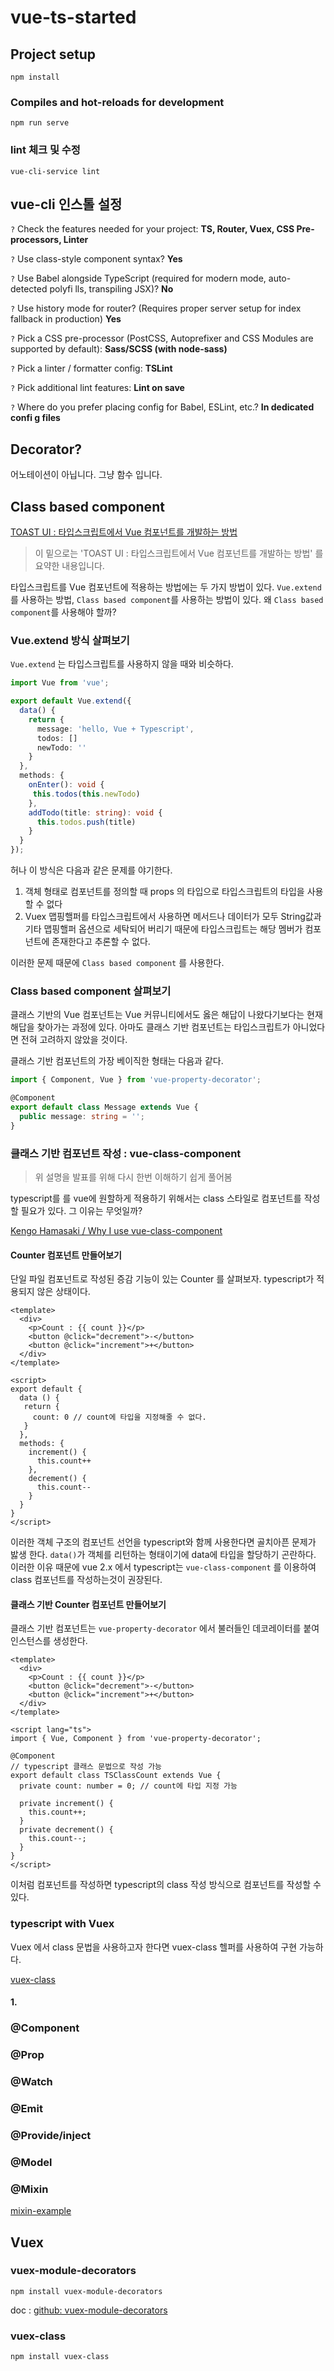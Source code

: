 # vue-ts-started

## Project setup
```
npm install
```

### Compiles and hot-reloads for development
```
npm run serve
```

### lint 체크 및 수정
```
vue-cli-service lint
```

## vue-cli 인스톨 설정

`?` Check the features needed for your project: 
**TS, Router, Vuex, CSS Pre-processors, Linter**

`?` Use class-style component syntax?
**Yes**

`?` Use Babel alongside TypeScript (required for modern mode, auto-detected polyfi
lls, transpiling JSX)?
**No**

`?` Use history mode for router? (Requires proper server setup for index fallback 
in production)
**Yes**

`?` Pick a CSS pre-processor (PostCSS, Autoprefixer and CSS Modules are supported 
by default): 
**Sass/SCSS (with node-sass)**

`?` Pick a linter / formatter config: 
**TSLint**

`?` Pick additional lint features: 
**Lint on save**

`?` Where do you prefer placing config for Babel, ESLint, etc.? 
**In dedicated confi
g files**

## Decorator?

어노테이션이 아닙니다. 그냥 함수 입니다.

## Class based component

[TOAST UI : 타입스크립트에서 Vue 컴포넌트를 개발하는 방법](https://ui.toast.com/weekly-pick/ko_20190327/#vueextend)

> 이 밑으로는 'TOAST UI : 타입스크립트에서 Vue 컴포넌트를 개발하는 방법' 를 요약한 내용입니다.

타입스크립트를 Vue 컴포넌트에 적용하는 방법에는 두 가지 방법이 있다. 
`Vue.extend` 를 사용하는 방법, `Class based component`를 사용하는 방법이 있다.
왜 `Class based component`를 사용해야 할까? 

### Vue.extend 방식 살펴보기

`Vue.extend` 는 타입스크립트를 사용하지 않을 때와 비슷하다.

``` typescript
import Vue from 'vue';

export default Vue.extend({
  data() {
    return {
      message: 'hello, Vue + Typescript',
      todos: []
      newTodo: ''
    }
  },
  methods: {
    onEnter(): void {
     this.todos(this.newTodo)
    },
    addTodo(title: string): void {
      this.todos.push(title)
    }
  }
});
```

허나 이 방식은 다음과 같은 문제를 야기한다.

1. 객체 형태로 컴포넌트를 정의할 때 props 의 타입으로 타입스크립트의 타입을 사용할 수 없다
2. Vuex 맵핑핼퍼를 타입스크립트에서 사용하면 메서드나 데이터가 모두 String값과 기타 맵핑핼퍼 옵션으로 세탁되어 버리기 때문에 타입스크립트는 해당 멤버가 컴포넌트에 존재한다고 추론할 수 없다.

이러한 문제 때문에 `Class based component` 를 사용한다.

### Class based component 살펴보기

클래스 기반의 Vue 컴포넌트는 Vue 커뮤니티에서도 옳은 해답이 나왔다기보다는 현재 해답을 찾아가는 과정에 있다.
아마도 클래스 기반 컴포넌트는 타입스크립트가 아니었다면 전혀 고려하지 않았을 것이다.

클래스 기반 컴포넌트의 가장 베이직한 형태는 다음과 같다.

``` typescript
import { Component, Vue } from 'vue-property-decorator';

@Component
export default class Message extends Vue {
  public message: string = '';
}
```

### 클래스 기반 컴포넌트 작성 : vue-class-component

> 위 설명을 발표를 위해 다시 한번 이해하기 쉽게 풀어봄  

typescript를 를 vue에 원할하게 적용하기 위해서는 class 스타일로 컴포넌트를 작성할 필요가 있다.
그 이유는 무엇일까? 

[Kengo Hamasaki / Why I use vue-class-component](https://medium.com/haiiro-io/why-i-use-vue-class-component-472579a266b4)

#### Counter 컴포넌트 만들어보기

단일 파일 컴포넌트로 작성된 증감 기능이 있는 Counter 를 살펴보자.
typescript가 적용되지 않은 상태이다.

``` vue
<template>
  <div>
    <p>Count : {{ count }}</p>
    <button @click="decrement">-</button>
    <button @click="increment">+</button>
  </div>
</template>

<script>
export default {
  data () {
   return {
     count: 0 // count에 타입을 지정해줄 수 없다.
   }
  },
  methods: {
    increment() {
      this.count++
    },
    decrement() {
      this.count--
    }
  }
}
</script>

```

이러한 객체 구조의 컴포넌트 선언을 typescript와 함께 사용한다면 골치아픈 문제가 밣생 한다.
`data()`가 객체를 리턴하는 형태이기에 data에 타입을 할당하기 곤란하다. 
이러한 이유 때문에 vue 2.x 에서 typescript는 `vue-class-component` 를 이용하여 class 컴포넌트를 작성하는것이 권장된다.

#### 클래스 기반 Counter 컴포넌트 만들어보기

클래스 기반 컴포넌트는 `vue-property-decorator` 에서 불러들인 데코레이터를 붙여 인스턴스를 생성한다.

``` vue
<template>
  <div>
    <p>Count : {{ count }}</p>
    <button @click="decrement">-</button>
    <button @click="increment">+</button>
  </div>
</template>

<script lang="ts">
import { Vue, Component } from 'vue-property-decorator';

@Component
// typescript 클래스 문법으로 작성 가능
export default class TSClassCount extends Vue {
  private count: number = 0; // count에 타입 지정 가능

  private increment() {
    this.count++;
  }
  private decrement() {
    this.count--;
  }
}
</script>
```

이처럼 컴포넌트를 작성하면 typescript의 class 작성 방식으로 컴포넌트를 작성할 수 있다.

### typescript with Vuex

Vuex 에서 class 문법을 사용하고자 한다면 vuex-class 헬퍼를 사용하여 구현 가능하다.

[vuex-class](https://github.com/ktsn/vuex-class) 
 

#### 1. 

### @Component

### @Prop

### @Watch

### @Emit

### @Provide/inject

### @Model

### @Mixin

[mixin-example](https://github.com/kjkandrea/mixin-example)

## Vuex

### vuex-module-decorators

```
npm install vuex-module-decorators
```

doc : [github: vuex-module-decorators](https://github.com/championswimmer/vuex-module-decorators)

### vuex-class

```
npm install vuex-class
```
